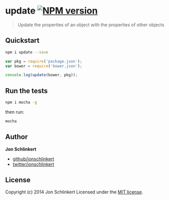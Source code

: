 # update [![NPM version](https://badge.fury.io/js/update.png)](http://badge.fury.io/js/update)

> Update the properties of an object with the properties of other objects

## Quickstart

```bash
npm i update --save
```

```js
var pkg = require('package.json');
var bower = require('bower.json');

console.log(update(bower, pkg));
```

## Run the tests


```bash
npm i mocha -g
```

then run:

```bash
mocha
```


## Author

**Jon Schlinkert**

+ [github/jonschlinkert](https://github/jonschlinkert)
+ [twitter/jonschlinkert](https://twitter/jonschlinkert)


## License
Copyright (c) 2014 Jon Schlinkert
Licensed under the [MIT license](LICENSE-MIT).
